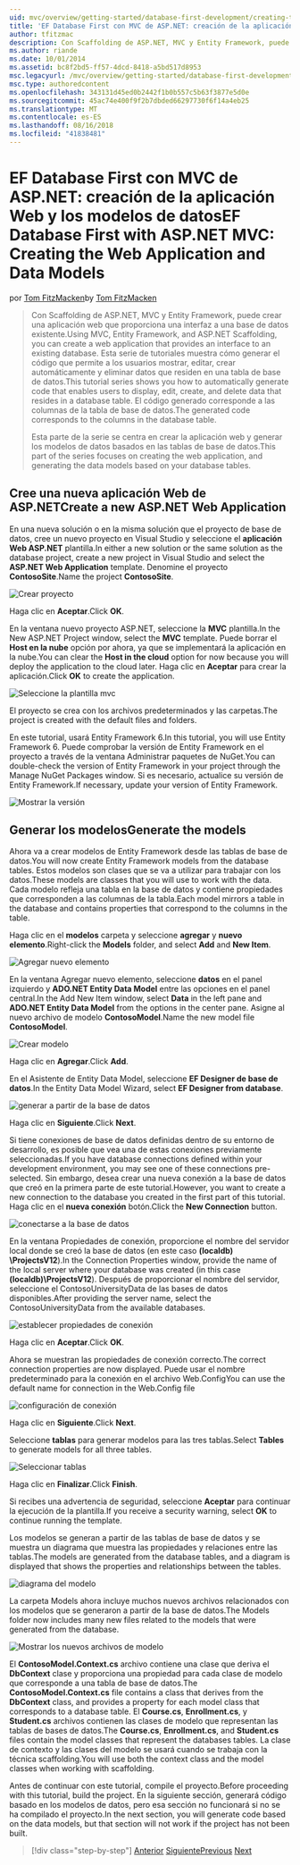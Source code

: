```yaml
---
uid: mvc/overview/getting-started/database-first-development/creating-the-web-application
title: 'EF Database First con MVC de ASP.NET: creación de la aplicación Web y los modelos de datos | Microsoft Docs'
author: tfitzmac
description: Con Scaffolding de ASP.NET, MVC y Entity Framework, puede crear una aplicación web que proporciona una interfaz a una base de datos existente. Este tutorial seri...
ms.author: riande
ms.date: 10/01/2014
ms.assetid: bc8f2bd5-ff57-4dcd-8418-a5bd517d8953
msc.legacyurl: /mvc/overview/getting-started/database-first-development/creating-the-web-application
msc.type: authoredcontent
ms.openlocfilehash: 343131d45ed0b2442f1b0b557c5b63f3877e5d0e
ms.sourcegitcommit: 45ac74e400f9f2b7dbded66297730f6f14a4eb25
ms.translationtype: MT
ms.contentlocale: es-ES
ms.lasthandoff: 08/16/2018
ms.locfileid: "41838481"
---
```

<a name="ef-database-first-with-aspnet-mvc-creating-the-web-application-and-data-models"></a><span data-ttu-id="fb1ea-104">EF Database First con MVC de ASP.NET: creación de la aplicación Web y los modelos de datos</span><span class="sxs-lookup"><span data-stu-id="fb1ea-104">EF Database First with ASP.NET MVC: Creating the Web Application and Data Models</span></span>
====================
<span data-ttu-id="fb1ea-105">por [Tom FitzMacken](https://github.com/tfitzmac)</span><span class="sxs-lookup"><span data-stu-id="fb1ea-105">by [Tom FitzMacken](https://github.com/tfitzmac)</span></span>

> <span data-ttu-id="fb1ea-106">Con Scaffolding de ASP.NET, MVC y Entity Framework, puede crear una aplicación web que proporciona una interfaz a una base de datos existente.</span><span class="sxs-lookup"><span data-stu-id="fb1ea-106">Using MVC, Entity Framework, and ASP.NET Scaffolding, you can create a web application that provides an interface to an existing database.</span></span> <span data-ttu-id="fb1ea-107">Esta serie de tutoriales muestra cómo generar el código que permite a los usuarios mostrar, editar, crear automáticamente y eliminar datos que residen en una tabla de base de datos.</span><span class="sxs-lookup"><span data-stu-id="fb1ea-107">This tutorial series shows you how to automatically generate code that enables users to display, edit, create, and delete data that resides in a database table.</span></span> <span data-ttu-id="fb1ea-108">El código generado corresponde a las columnas de la tabla de base de datos.</span><span class="sxs-lookup"><span data-stu-id="fb1ea-108">The generated code corresponds to the columns in the database table.</span></span>
> 
> <span data-ttu-id="fb1ea-109">Esta parte de la serie se centra en crear la aplicación web y generar los modelos de datos basados en las tablas de base de datos.</span><span class="sxs-lookup"><span data-stu-id="fb1ea-109">This part of the series focuses on creating the web application, and generating the data models based on your database tables.</span></span>


## <a name="create-a-new-aspnet-web-application"></a><span data-ttu-id="fb1ea-110">Cree una nueva aplicación Web de ASP.NET</span><span class="sxs-lookup"><span data-stu-id="fb1ea-110">Create a new ASP.NET Web Application</span></span>

<span data-ttu-id="fb1ea-111">En una nueva solución o en la misma solución que el proyecto de base de datos, cree un nuevo proyecto en Visual Studio y seleccione el **aplicación Web ASP.NET** plantilla.</span><span class="sxs-lookup"><span data-stu-id="fb1ea-111">In either a new solution or the same solution as the database project, create a new project in Visual Studio and select the **ASP.NET Web Application** template.</span></span> <span data-ttu-id="fb1ea-112">Denomine el proyecto **ContosoSite**.</span><span class="sxs-lookup"><span data-stu-id="fb1ea-112">Name the project **ContosoSite**.</span></span>

![Crear proyecto](creating-the-web-application/_static/image1.png)

<span data-ttu-id="fb1ea-114">Haga clic en **Aceptar**.</span><span class="sxs-lookup"><span data-stu-id="fb1ea-114">Click **OK**.</span></span>

<span data-ttu-id="fb1ea-115">En la ventana nuevo proyecto ASP.NET, seleccione la **MVC** plantilla.</span><span class="sxs-lookup"><span data-stu-id="fb1ea-115">In the New ASP.NET Project window, select the **MVC** template.</span></span> <span data-ttu-id="fb1ea-116">Puede borrar el **Host en la nube** opción por ahora, ya que se implementará la aplicación en la nube.</span><span class="sxs-lookup"><span data-stu-id="fb1ea-116">You can clear the **Host in the cloud** option for now because you will deploy the application to the cloud later.</span></span> <span data-ttu-id="fb1ea-117">Haga clic en **Aceptar** para crear la aplicación.</span><span class="sxs-lookup"><span data-stu-id="fb1ea-117">Click **OK** to create the application.</span></span>

![Seleccione la plantilla mvc](creating-the-web-application/_static/image2.png)

<span data-ttu-id="fb1ea-119">El proyecto se crea con los archivos predeterminados y las carpetas.</span><span class="sxs-lookup"><span data-stu-id="fb1ea-119">The project is created with the default files and folders.</span></span>

<span data-ttu-id="fb1ea-120">En este tutorial, usará Entity Framework 6.</span><span class="sxs-lookup"><span data-stu-id="fb1ea-120">In this tutorial, you will use Entity Framework 6.</span></span> <span data-ttu-id="fb1ea-121">Puede comprobar la versión de Entity Framework en el proyecto a través de la ventana Administrar paquetes de NuGet.</span><span class="sxs-lookup"><span data-stu-id="fb1ea-121">You can double-check the version of Entity Framework in your project through the Manage NuGet Packages window.</span></span> <span data-ttu-id="fb1ea-122">Si es necesario, actualice su versión de Entity Framework.</span><span class="sxs-lookup"><span data-stu-id="fb1ea-122">If necessary, update your version of Entity Framework.</span></span>

![Mostrar la versión](creating-the-web-application/_static/image3.png)

## <a name="generate-the-models"></a><span data-ttu-id="fb1ea-124">Generar los modelos</span><span class="sxs-lookup"><span data-stu-id="fb1ea-124">Generate the models</span></span>

<span data-ttu-id="fb1ea-125">Ahora va a crear modelos de Entity Framework desde las tablas de base de datos.</span><span class="sxs-lookup"><span data-stu-id="fb1ea-125">You will now create Entity Framework models from the database tables.</span></span> <span data-ttu-id="fb1ea-126">Estos modelos son clases que se va a utilizar para trabajar con los datos.</span><span class="sxs-lookup"><span data-stu-id="fb1ea-126">These models are classes that you will use to work with the data.</span></span> <span data-ttu-id="fb1ea-127">Cada modelo refleja una tabla en la base de datos y contiene propiedades que corresponden a las columnas de la tabla.</span><span class="sxs-lookup"><span data-stu-id="fb1ea-127">Each model mirrors a table in the database and contains properties that correspond to the columns in the table.</span></span>

<span data-ttu-id="fb1ea-128">Haga clic en el **modelos** carpeta y seleccione **agregar** y **nuevo elemento**.</span><span class="sxs-lookup"><span data-stu-id="fb1ea-128">Right-click the **Models** folder, and select **Add** and **New Item**.</span></span>

![Agregar nuevo elemento](creating-the-web-application/_static/image4.png)

<span data-ttu-id="fb1ea-130">En la ventana Agregar nuevo elemento, seleccione **datos** en el panel izquierdo y **ADO.NET Entity Data Model** entre las opciones en el panel central.</span><span class="sxs-lookup"><span data-stu-id="fb1ea-130">In the Add New Item window, select **Data** in the left pane and **ADO.NET Entity Data Model** from the options in the center pane.</span></span> <span data-ttu-id="fb1ea-131">Asigne al nuevo archivo de modelo **ContosoModel**.</span><span class="sxs-lookup"><span data-stu-id="fb1ea-131">Name the new model file **ContosoModel**.</span></span>

![Crear modelo](creating-the-web-application/_static/image5.png)

<span data-ttu-id="fb1ea-133">Haga clic en **Agregar**.</span><span class="sxs-lookup"><span data-stu-id="fb1ea-133">Click **Add**.</span></span>

<span data-ttu-id="fb1ea-134">En el Asistente de Entity Data Model, seleccione **EF Designer de base de datos**.</span><span class="sxs-lookup"><span data-stu-id="fb1ea-134">In the Entity Data Model Wizard, select **EF Designer from database**.</span></span>

![generar a partir de la base de datos](creating-the-web-application/_static/image6.png)

<span data-ttu-id="fb1ea-136">Haga clic en **Siguiente**.</span><span class="sxs-lookup"><span data-stu-id="fb1ea-136">Click **Next**.</span></span>

<span data-ttu-id="fb1ea-137">Si tiene conexiones de base de datos definidas dentro de su entorno de desarrollo, es posible que vea una de estas conexiones previamente seleccionadas.</span><span class="sxs-lookup"><span data-stu-id="fb1ea-137">If you have database connections defined within your development environment, you may see one of these connections pre-selected.</span></span> <span data-ttu-id="fb1ea-138">Sin embargo, desea crear una nueva conexión a la base de datos que creó en la primera parte de este tutorial.</span><span class="sxs-lookup"><span data-stu-id="fb1ea-138">However, you want to create a new connection to the database you created in the first part of this tutorial.</span></span> <span data-ttu-id="fb1ea-139">Haga clic en el **nueva conexión** botón.</span><span class="sxs-lookup"><span data-stu-id="fb1ea-139">Click the **New Connection** button.</span></span>

![conectarse a la base de datos](creating-the-web-application/_static/image7.png)

<span data-ttu-id="fb1ea-141">En la ventana Propiedades de conexión, proporcione el nombre del servidor local donde se creó la base de datos (en este caso **(localdb) \ProjectsV12**).</span><span class="sxs-lookup"><span data-stu-id="fb1ea-141">In the Connection Properties window, provide the name of the local server where your database was created (in this case **(localdb)\ProjectsV12**).</span></span> <span data-ttu-id="fb1ea-142">Después de proporcionar el nombre del servidor, seleccione el ContosoUniversityData de las bases de datos disponibles.</span><span class="sxs-lookup"><span data-stu-id="fb1ea-142">After providing the server name, select the ContosoUniversityData from the available databases.</span></span>

![establecer propiedades de conexión](creating-the-web-application/_static/image8.png)

<span data-ttu-id="fb1ea-144">Haga clic en **Aceptar**.</span><span class="sxs-lookup"><span data-stu-id="fb1ea-144">Click **OK**.</span></span>

<span data-ttu-id="fb1ea-145">Ahora se muestran las propiedades de conexión correcto.</span><span class="sxs-lookup"><span data-stu-id="fb1ea-145">The correct connection properties are now displayed.</span></span> <span data-ttu-id="fb1ea-146">Puede usar el nombre predeterminado para la conexión en el archivo Web.Config</span><span class="sxs-lookup"><span data-stu-id="fb1ea-146">You can use the default name for connection in the Web.Config file</span></span>

![configuración de conexión](creating-the-web-application/_static/image9.png)

<span data-ttu-id="fb1ea-148">Haga clic en **Siguiente**.</span><span class="sxs-lookup"><span data-stu-id="fb1ea-148">Click **Next**.</span></span>

<span data-ttu-id="fb1ea-149">Seleccione **tablas** para generar modelos para las tres tablas.</span><span class="sxs-lookup"><span data-stu-id="fb1ea-149">Select **Tables** to generate models for all three tables.</span></span>

![Seleccionar tablas](creating-the-web-application/_static/image10.png)

<span data-ttu-id="fb1ea-151">Haga clic en **Finalizar**.</span><span class="sxs-lookup"><span data-stu-id="fb1ea-151">Click **Finish**.</span></span>

<span data-ttu-id="fb1ea-152">Si recibes una advertencia de seguridad, seleccione **Aceptar** para continuar la ejecución de la plantilla.</span><span class="sxs-lookup"><span data-stu-id="fb1ea-152">If you receive a security warning, select **OK** to continue running the template.</span></span>

<span data-ttu-id="fb1ea-153">Los modelos se generan a partir de las tablas de base de datos y se muestra un diagrama que muestra las propiedades y relaciones entre las tablas.</span><span class="sxs-lookup"><span data-stu-id="fb1ea-153">The models are generated from the database tables, and a diagram is displayed that shows the properties and relationships between the tables.</span></span>

![diagrama del modelo](creating-the-web-application/_static/image11.png)

<span data-ttu-id="fb1ea-155">La carpeta Models ahora incluye muchos nuevos archivos relacionados con los modelos que se generaron a partir de la base de datos.</span><span class="sxs-lookup"><span data-stu-id="fb1ea-155">The Models folder now includes many new files related to the models that were generated from the database.</span></span>

![Mostrar los nuevos archivos de modelo](creating-the-web-application/_static/image12.png)

<span data-ttu-id="fb1ea-157">El **ContosoModel.Context.cs** archivo contiene una clase que deriva el **DbContext** clase y proporciona una propiedad para cada clase de modelo que corresponde a una tabla de base de datos.</span><span class="sxs-lookup"><span data-stu-id="fb1ea-157">The **ContosoModel.Context.cs** file contains a class that derives from the **DbContext** class, and provides a property for each model class that corresponds to a database table.</span></span> <span data-ttu-id="fb1ea-158">El **Course.cs**, **Enrollment.cs**, y **Student.cs** archivos contienen las clases de modelo que representan las tablas de bases de datos.</span><span class="sxs-lookup"><span data-stu-id="fb1ea-158">The **Course.cs**, **Enrollment.cs**, and **Student.cs** files contain the model classes that represent the databases tables.</span></span> <span data-ttu-id="fb1ea-159">La clase de contexto y las clases del modelo se usará cuando se trabaja con la técnica scaffolding.</span><span class="sxs-lookup"><span data-stu-id="fb1ea-159">You will use both the context class and the model classes when working with scaffolding.</span></span>

<span data-ttu-id="fb1ea-160">Antes de continuar con este tutorial, compile el proyecto.</span><span class="sxs-lookup"><span data-stu-id="fb1ea-160">Before proceeding with this tutorial, build the project.</span></span> <span data-ttu-id="fb1ea-161">En la siguiente sección, generará código basado en los modelos de datos, pero esa sección no funcionará si no se ha compilado el proyecto.</span><span class="sxs-lookup"><span data-stu-id="fb1ea-161">In the next section, you will generate code based on the data models, but that section will not work if the project has not been built.</span></span>

> [!div class="step-by-step"]
> <span data-ttu-id="fb1ea-162">[Anterior](setting-up-database.md)
> [Siguiente](generating-views.md)</span><span class="sxs-lookup"><span data-stu-id="fb1ea-162">[Previous](setting-up-database.md)
[Next](generating-views.md)</span></span>
